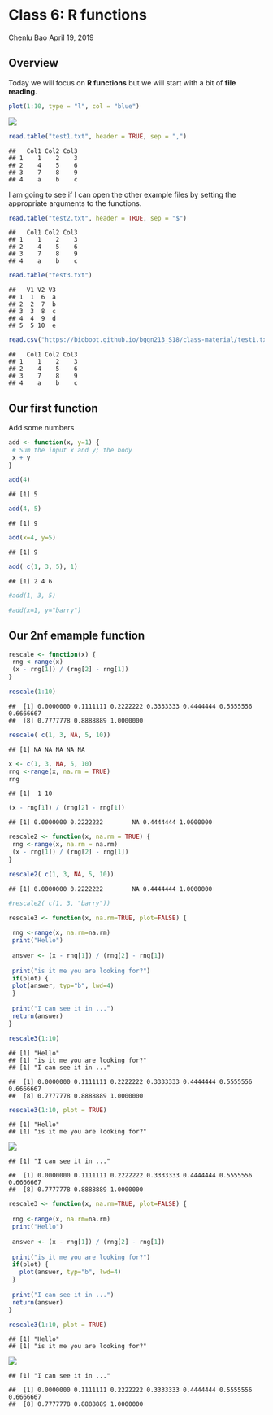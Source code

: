 Class 6: R functions
================
Chenlu Bao
April 19, 2019

Overview
--------

Today we will focus on **R functions** but we will start with a bit of **file reading**.

``` r
plot(1:10, type = "l", col = "blue")
```

![](class06_files/figure-markdown_github/unnamed-chunk-1-1.png)

``` r
read.table("test1.txt", header = TRUE, sep = ",")
```

    ##   Col1 Col2 Col3
    ## 1    1    2    3
    ## 2    4    5    6
    ## 3    7    8    9
    ## 4    a    b    c

I am going to see if I can open the other example files by setting the appropriate arguments to the functions.

``` r
read.table("test2.txt", header = TRUE, sep = "$")
```

    ##   Col1 Col2 Col3
    ## 1    1    2    3
    ## 2    4    5    6
    ## 3    7    8    9
    ## 4    a    b    c

``` r
read.table("test3.txt")
```

    ##   V1 V2 V3
    ## 1  1  6  a
    ## 2  2  7  b
    ## 3  3  8  c
    ## 4  4  9  d
    ## 5  5 10  e

``` r
read.csv("https://bioboot.github.io/bggn213_S18/class-material/test1.txt")
```

    ##   Col1 Col2 Col3
    ## 1    1    2    3
    ## 2    4    5    6
    ## 3    7    8    9
    ## 4    a    b    c

Our first function
------------------

Add some numbers

``` r
add <- function(x, y=1) {
 # Sum the input x and y; the body
 x + y
}
```

``` r
add(4)
```

    ## [1] 5

``` r
add(4, 5)
```

    ## [1] 9

``` r
add(x=4, y=5)
```

    ## [1] 9

``` r
add( c(1, 3, 5), 1)
```

    ## [1] 2 4 6

``` r
#add(1, 3, 5)
```

``` r
#add(x=1, y="barry")
```

Our 2nf emample function
------------------------

``` r
rescale <- function(x) {
 rng <-range(x)
 (x - rng[1]) / (rng[2] - rng[1])
}
```

``` r
rescale(1:10)
```

    ##  [1] 0.0000000 0.1111111 0.2222222 0.3333333 0.4444444 0.5555556 0.6666667
    ##  [8] 0.7777778 0.8888889 1.0000000

``` r
rescale( c(1, 3, NA, 5, 10))
```

    ## [1] NA NA NA NA NA

``` r
x <- c(1, 3, NA, 5, 10)
rng <-range(x, na.rm = TRUE)
rng
```

    ## [1]  1 10

``` r
(x - rng[1]) / (rng[2] - rng[1])
```

    ## [1] 0.0000000 0.2222222        NA 0.4444444 1.0000000

``` r
rescale2 <- function(x, na.rm = TRUE) {
 rng <-range(x, na.rm = na.rm)
 (x - rng[1]) / (rng[2] - rng[1])
}
```

``` r
rescale2( c(1, 3, NA, 5, 10))
```

    ## [1] 0.0000000 0.2222222        NA 0.4444444 1.0000000

``` r
#rescale2( c(1, 3, "barry"))
```

``` r
rescale3 <- function(x, na.rm=TRUE, plot=FALSE) {
 
 rng <-range(x, na.rm=na.rm)
 print("Hello")
 
 answer <- (x - rng[1]) / (rng[2] - rng[1])
 
 print("is it me you are looking for?")
 if(plot) {
 plot(answer, typ="b", lwd=4)
 }
 
 print("I can see it in ...")
 return(answer)
}
```

``` r
rescale3(1:10)
```

    ## [1] "Hello"
    ## [1] "is it me you are looking for?"
    ## [1] "I can see it in ..."

    ##  [1] 0.0000000 0.1111111 0.2222222 0.3333333 0.4444444 0.5555556 0.6666667
    ##  [8] 0.7777778 0.8888889 1.0000000

``` r
rescale3(1:10, plot = TRUE)
```

    ## [1] "Hello"
    ## [1] "is it me you are looking for?"

![](class06_files/figure-markdown_github/unnamed-chunk-22-1.png)

    ## [1] "I can see it in ..."

    ##  [1] 0.0000000 0.1111111 0.2222222 0.3333333 0.4444444 0.5555556 0.6666667
    ##  [8] 0.7777778 0.8888889 1.0000000

``` r
rescale3 <- function(x, na.rm=TRUE, plot=FALSE) {
 
 rng <-range(x, na.rm=na.rm)
 print("Hello")
 
 answer <- (x - rng[1]) / (rng[2] - rng[1])
 
 print("is it me you are looking for?")
 if(plot) {
   plot(answer, typ="b", lwd=4)
 }
 
 print("I can see it in ...")
 return(answer)
}
```

``` r
rescale3(1:10, plot = TRUE)
```

    ## [1] "Hello"
    ## [1] "is it me you are looking for?"

![](class06_files/figure-markdown_github/unnamed-chunk-24-1.png)

    ## [1] "I can see it in ..."

    ##  [1] 0.0000000 0.1111111 0.2222222 0.3333333 0.4444444 0.5555556 0.6666667
    ##  [8] 0.7777778 0.8888889 1.0000000
